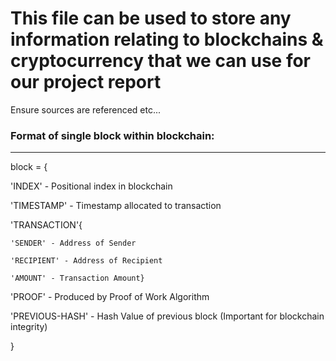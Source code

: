 # This file can be used to store any information relating to blockchains & cryptocurrency that we can use for our project report ###
Ensure sources are referenced etc...


### Format of single block within blockchain:
---
block = {

  'INDEX' - Positional index in blockchain
  
  'TIMESTAMP' - Timestamp allocated to transaction
  
  'TRANSACTION'{
  
    'SENDER' - Address of Sender
    
    'RECIPIENT' - Address of Recipient
    
    'AMOUNT' - Transaction Amount}
  
  'PROOF' - Produced by Proof of Work Algorithm
  
  'PREVIOUS-HASH' - Hash Value of previous block (Important for blockchain integrity)
  
}
